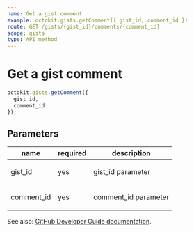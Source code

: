 ```yaml
---
name: Get a gist comment
example: octokit.gists.getComment({ gist_id, comment_id })
route: GET /gists/{gist_id}/comments/{comment_id}
scope: gists
type: API method
---
```


# Get a gist comment

```js
octokit.gists.getComment({
  gist_id,
  comment_id
});
```

## Parameters

<table>
  <thead>
    <tr>
      <th>name</th>
      <th>required</th>
      <th>description</th>
    </tr>
  </thead>
  <tbody>
    <tr><td>gist_id</td><td>yes</td><td>

gist_id parameter

</td></tr>
<tr><td>comment_id</td><td>yes</td><td>

comment_id parameter

</td></tr>
  </tbody>
</table>

See also: [GitHub Developer Guide documentation](https://docs.github.com/rest/reference/gists#get-a-gist-comment).
